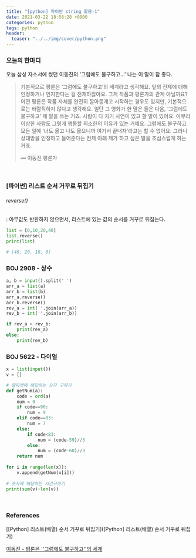 ```yaml
---
title: "[python] 파이썬 string 활용-1"
date: 2021-03-22 18:58:28 +0900
categories: python
tags: python
header:
  teaser: "../../img/cover/python.png"
---
```


### 오늘의 한마디

오늘 삼성 자소서에 썼던 이동진의 '그럼에도 불구하고...' 나는 이 말이 참 좋다.

> 기본적으로 평론은 ‘그럼에도 불구하고’의 세계라고 생각해요. 앞의 전제에 대해 인정하거나 인지한다는 걸 전제하잖아요. 그게 작품과 평론가의 관계 아닐까요? 어떤 평론은 작품 자체를 완전히 깔아뭉개고 시작하는 경우도 있지만, 기본적으로는 바람직하지 않다고 생각해요. 일단 그 영화가 한 말은 들은 다음, ‘그럼에도 불구하고’ 제 말을 쓰는 거죠. 사람이 다 자기 사연이 있고 할 말이 있어요. 아무리 이상한 사람도 그렇게 행동할 최소한의 이유가 있는 거예요. 그럼에도 불구하고 모든 일에 ‘너도 옳고 나도 옳으니까 여기서 끝내자’라고는 할 수 없어요. 그러니 상대방을 인정하고 들어준다는 전제 아래 제가 하고 싶은 말을 조심스럽게 하는 거죠.
>
> ━ 이동진 평론가



<br>

### [파이썬] 리스트 순서 거꾸로 뒤집기

###### reverse()

: 아무값도 반환하지 않으면서, 리스트에 있는 값의 순서를 거꾸로 뒤집는다.

```python
list = [0,10,20,40]
list.reverse()
print(list)

# [40, 20, 10, 0]
```



### BOJ 2908 - 상수

```python
a, b = input().split(' ')
arr_a = list(a)
arr_b = list(b)
arr_a.reverse()
arr_b.reverse()
rev_a = int(''.join(arr_a))
rev_b = int(''.join(arr_b))

if rev_a > rev_b:
    print(rev_a)
else:
    print(rev_b)
```

### BOJ 5622 - 다이얼

```python
x = list(input())
v = []

# 알파벳에 해당하는 숫자 구하기
def getNum(a):
    code = ord(a)
    num = 0
    if code==90:
        num = 9
    elif code==83:
        num = 7
    else:
        if code<83:
            num = (code-59)//3
        else:
            num = (code-60)//3
    return num
        
for i in range(len(x)):
    v.append(getNum(x[i]))
    
# 숫자에 해당하는 시간구하기    
print(sum(v)+len(v))
```



<br>

### References

[[Python] 리스트(배열) 순서 거꾸로 뒤집기]([Python] 리스트(배열) 순서 거꾸로 뒤집기)

[이동진 - 평론은 ''그럼에도 불구하고''의 세계](http://ch.yes24.com/Article/View/40114)